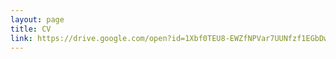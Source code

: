 ```yaml
---
layout: page
title: CV
link: https://drive.google.com/open?id=1Xbf0TEU8-EWZfNPVar7UUNfzf1EGbDw9
---
```





